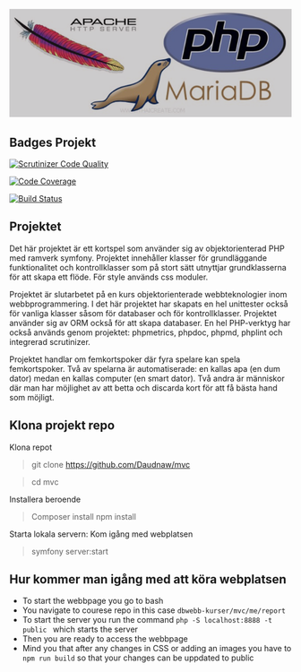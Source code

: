 ![MVC Image](public/img/mvc.png)

## Badges Projekt
[![Scrutinizer Code Quality](https://scrutinizer-ci.com/g/Daudnaw/mvc/badges/quality-score.png?b=master)](https://scrutinizer-ci.com/g/Daudnaw/mvc/?branch=master)

[![Code Coverage](https://scrutinizer-ci.com/g/Daudnaw/mvc/badges/coverage.png?b=master)](https://scrutinizer-ci.com/g/Daudnaw/mvc/?branch=master)

[![Build Status](https://scrutinizer-ci.com/g/Daudnaw/mvc/badges/build.png?b=master)](https://scrutinizer-ci.com/g/Daudnaw/mvc/build-status/master)

## Projektet 

Det här projektet är ett kortspel som använder sig av objektorienterad PHP med ramverk symfony. Projektet innehåller klasser för grundläggande funktionalitet och kontrollklasser som på stort sätt utnyttjar grundklasserna för att skapa ett flöde. För style används css moduler.

Projektet är slutarbetet på en kurs objektorienterade webbteknologier inom webbprogrammering. I det här projektet har skapats en hel unittester också för vanliga klasser såsom för databaser och för kontrollklasser. Projektet använder sig av ORM också för att skapa databaser. En hel PHP-verktyg har också används genom projektet: phpmetrics, phpdoc, phpmd, phplint och integrerad scrutinizer. 

Projektet handlar om femkortspoker där fyra spelare kan spela femkortspoker. Två av spelarna är automatiserade: en kallas apa (en dum dator) medan en kallas computer (en smart dator). Två andra är människor där man har möjlighet av att betta och discarda kort för att få bästa hand som möjligt. 

## Klona projekt repo

Klona repot
>git clone https://github.com/Daudnaw/mvc

>cd mvc

Installera beroende
>Composer install
>npm install

Starta lokala servern: Kom igång med webplatsen
>symfony server:start


## Hur kommer man igång med att köra webplatsen
- To start the webbpage you go to bash
- You navigate to courese repo in this case `dbwebb-kurser/mvc/me/report`
- To start the server you run the command ` php -S localhost:8888 -t public  ` which starts the server
- Then you are ready to access the webbpage
- Mind you that after any changes in CSS or adding an images you have to `npm run build` so that your changes can be uppdated to public

